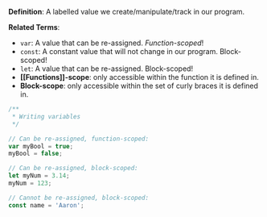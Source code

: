 
**Definition**: A labelled value we create/manipulate/track in our program.

**Related Terms**:
* `var`: A value that can be re-assigned. *Function-scoped*!
* `const`: A constant value that will not change in our program. Block-scoped!
* `let`: A value that can be re-assigned. Block-scoped!
* **[[Functions]]-scope**: only accessible within the function it is defined in.
* **Block-scope**: only accessible within the set of curly braces it is defined in.

```JavaScript
/**
 * Writing variables
 */

// Can be re-assigned, function-scoped:
var myBool = true;
myBool = false;

// Can be re-assigned, block-scoped:
let myNum = 3.14;
myNum = 123;

// Cannot be re-assigned, block-scoped:
const name = 'Aaron';
```
